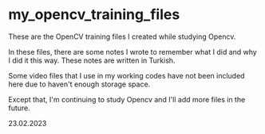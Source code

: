 # my_opencv_training_files
These are the OpenCV training files I created while studying Opencv.

In these files, there are some notes I wrote to remember what I did and why I did it this way. These notes are written in Turkish. 

Some video files that I use in my working codes have not been included here due to haven't enough storage space.

Except that, I'm continuing to study Opencv and I'll add more files in the future.

23.02.2023
